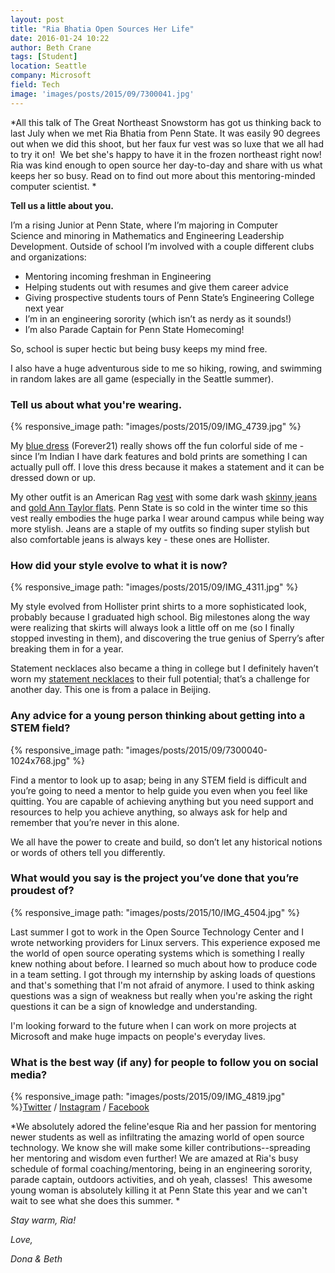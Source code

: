 ```yaml
---
layout: post
title: "Ria Bhatia Open Sources Her Life"
date: 2016-01-24 10:22
author: Beth Crane
tags: [Student]
location: Seattle
company: Microsoft
field: Tech
image: 'images/posts/2015/09/7300041.jpg'
---
```


*All this talk of The Great Northeast Snowstorm has got us thinking back to last July when we met Ria Bhatia from Penn State. It was easily 90 degrees out when we did this shoot, but her faux fur vest was so luxe that we all had to try it on!  We bet she's happy to have it in the frozen northeast right now! Ria was kind enough to open source her day-to-day and share with us what keeps her so busy. Read on to find out more about this mentoring-minded computer scientist. *

**Tell us a little about you.**

I’m a rising Junior at Penn State, where I’m majoring in Computer Science and minoring in Mathematics and Engineering Leadership Development. Outside of school I’m involved with a couple different clubs and organizations:

- Mentoring incoming freshman in Engineering
- Helping students out with resumes and give them career advice
- Giving prospective students tours of Penn State’s Engineering College next year
- I’m in an engineering sorority (which isn’t as nerdy as it sounds!)
- I’m also Parade Captain for Penn State Homecoming!

So, school is super hectic but being busy keeps my mind free.

I also have a huge adventurous side to me so hiking, rowing, and swimming in random lakes are all game (especially in the Seattle summer).

### Tell us about what you're wearing.

{% responsive_image path: "images/posts/2015/09/IMG_4739.jpg" %}

My [blue dress](http://amzn.to/1OG5FEh) (Forever21) really shows off the fun colorful side of me - since I’m Indian I have dark features and bold prints are something I can actually pull off. I love this dress because it makes a statement and it can be dressed down or up.

My other outfit is an American Rag [vest](http://amzn.to/1nGKOba) with some dark wash [skinny jeans](http://amzn.to/1OG5A3F) and [gold Ann Taylor flats](http://amzn.to/1ngvUYK). Penn State is so cold in the winter time so this vest really embodies the huge parka I wear around campus while being way more stylish. Jeans are a staple of my outfits so finding super stylish but also comfortable jeans is always key - these ones are Hollister.

### How did your style evolve to what it is now?

{% responsive_image path: "images/posts/2015/09/IMG_4311.jpg" %}

My style evolved from Hollister print shirts to a more sophisticated look, probably because I graduated high school. Big milestones along the way were realizing that skirts will always look a little off on me (so I finally stopped investing in them), and discovering the true genius of Sperry’s after breaking them in for a year.

Statement necklaces also became a thing in college but I definitely haven’t worn my [statement necklaces](http://amzn.to/1nGL1LA) to their full potential; that’s a challenge for another day. This one is from a palace in Beijing.

### Any advice for a young person thinking about getting into a STEM field?

{% responsive_image path: "images/posts/2015/09/7300040-1024x768.jpg" %}

Find a mentor to look up to asap; being in any STEM field is difficult and you’re going to need a mentor to help guide you even when you feel like quitting. You are capable of achieving anything but you need support and resources to help you achieve anything, so always ask for help and remember that you’re never in this alone.

We all have the power to create and build, so don’t let any historical notions or words of others tell you differently.

### What would you say is the project you’ve done that you’re proudest of?

{% responsive_image path: "images/posts/2015/10/IMG_4504.jpg" %}

Last summer I got to work in the Open Source Technology Center and I wrote networking providers for Linux servers. This experience exposed me the world of open source operating systems which is something I really knew nothing about before. I learned so much about how to produce code in a team setting. I got through my internship by asking loads of questions and that's something that I'm not afraid of anymore. I used to think asking questions was a sign of weakness but really when you're asking the right questions it can be a sign of knowledge and understanding.

I'm looking forward to the future when I can work on more projects at Microsoft and make huge impacts on people's everyday lives.

### What is the best way (if any) for people to follow you on social media?

{% responsive_image path: "images/posts/2015/09/IMG_4819.jpg" %}[Twitter](http://twitter.com/rbitia) / [Instagram](http://instagram.com/rbitia) / [Facebook](http://facebook.com/rbitia)

*We absolutely adored the feline'esque Ria and her passion for mentoring newer students as well as infiltrating the amazing world of open source technology. We know she will make some killer contributions--spreading her mentoring and wisdom even further! We are amazed at Ria's busy schedule of formal coaching/mentoring, being in an engineering sorority, parade captain, outdoors activities, and oh yeah, classes!  This awesome young woman is absolutely killing it at Penn State this year and we can't wait to see what she does this summer. *

*Stay warm, Ria!*

*Love,*

*Dona & Beth*
